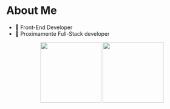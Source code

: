 # About Me

- 🤖 Front-End Developer
- 🦾 Proximamente Full-Stack developer

<div align=center>
  <img height="160rem" src="https://github-readme-stats.vercel.app/api?username=BenjaminZapata&show_icons=true&bg_color=30,e96443,904e95&title_color=fff&text_color=fff&icon_color=fff"/>
  <img height="160rem" src="https://github-readme-stats.vercel.app/api/top-langs/?username=BenjaminZapata&layout=compact&bg_color=30,e96443,904e95&title_color=fff&text_color=fff&icon_color=fff"/>
</div>
